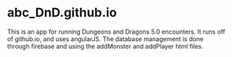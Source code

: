 # abc_DnD.github.io

This is an app for running Dungeons and Dragons 5.0 encounters. It runs off of github.io, and uses angularJS. The database management is done through firebase and using the addMonster and addPlayer html files.
